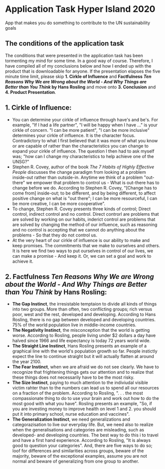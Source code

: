 # Application Task Hyper Island 2020

App that makes you do something to contribute to the UN sustainability goals

## The conditions of the application task

The conditions that were presented in the application task has been tormenting my mind for some time. In a good way of course. Therefore, I have compiled all of my conclusions below and how I ended up with the product that is downloadable for anyone. If the presentation elapses the five minute time limit, please skip __1. Cirkle of Influence__ and __Factfulness _Ten Reasons Why We are Wrong about the World - And Why Things are Better than You Think_ by Hans Rosling__ and move onto __3. Conclusion__ and __4. Product Presentation__.

## 1. Cirkle of Influence:
   * You can determine your cirkle of influence through have's and be's. For example, "If I had a life partner", "I will be happy when I have ..." is your cirkle of concern. "I can be more patient", "I can be more inclusive" determines your cirkle of influence. It is the character focus. Contradictory to what I first believed that it was more of what you know or are capable of rather than the characteristics you can change to expand your cirkle of influence. 
   The question I then had to ask myself was; "how can I change my characteristics to help achieve one of the UNSG?"
   * Stephen R. Covey, author of the book _The 7 Habits of Highly Effective People_ discusses the change paradigm from looking at a problem inside-out rather than outside-in. Anytime we think of a problem "out-there" we empower that problem to control us - What is out-there has to change before we do. According to Stephen R. Covey, "[Change has to come from] inside-out; to be different, and by being different, to affect positive change on what is "out there"; I can be more resourceful, I can be more creative, I can be more cooperative". 
   * To change, Stephen R. Covey presents three kinds of control; Direct control, indirect control and no control. Direct controrl are problems that are solved by working on our habits, inderict control are problems that are solved by changing the method of our influence, such as reasoning and no control is accepting that we cannot do anything about the problems - So that they do not control us. 
   * At the very heart of our cirkle of influence is our ability to make and keep promises. The commitments that we make to ourselves and others. It is here we find two ways to put ourselves in control of our lives, we can make a promise - And keep it. Or, we can set a goal and work to achieve it.
   
## 2. Factfulness _Ten Reasons Why We are Wrong about the World - And Why Things are Better than You Think_ by Hans Rosling:
* __The Gap Instinct__, the irresistable temptaion to divide all kinds of things into two groups. More than often, two conflicting groups; rich versus poor, west and the rest, developed and developing. According to Hans Rosling, there is no gap between developed and developing countries. 75% of the world population live in middle-income countries.
* __The Negativity Instinct__, the misconception that the world is getting worse. According to Rosling, people living under $2 dollars a day have halved since 1966 and life expectancy is today 72 years world wide. 
* __The Straight Line Instinct__, Hans Rosling presents an example of a graphical line with the world's population growth so far. People instictly expect the line to continue straight but it will actually flatten at around the year 2100. 
* __The Fear Instinct__, when we are afraid we do not see clearly. We have to recognize that frightening things gets our attention and to realize that these things does not necessarily have to be the most risky.
* __The Size Instinct__, paying to much attention to the indiviudal visible victim rahter than to the numbers can lead us to spend all our resources on a fraction of the problem. According to Rosling, ". . . the most compassionate thing to do to use your brain and work out how to do the most good with what you have". Rosling presents an example, "So, if you are investing money to improve health on level 1 and 2. you should put it into primary school, nurse education and vaccines". 
* __The Generalization Instinct__, we need generalizations and categorazisation to live our everyday life. But, we need also to realize when the generalisations and categories are misleading, such as developed- and developing countries. The best way to do this i to travel and have a first hand experience. According to Rosling, "It is always good to question your categories". And, there are five ways to do so; loof for differences and similarities across groups, beware of the majority, beware of the exceptional examples, assume you are not normal and beware of generalizing from one group to another.




